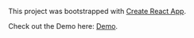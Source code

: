 This project was bootstrapped with [Create React App](https://github.com/facebookincubator/create-react-app).

Check out the Demo here: [Demo](http://demo.niklasdahlqvist.com/show-tracker).
